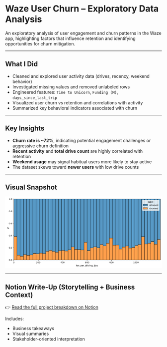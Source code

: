 # Waze User Churn – Exploratory Data Analysis

An exploratory analysis of user engagement and churn patterns in the Waze app, highlighting factors that influence retention and identifying opportunities for churn mitigation.

---

## What I Did

- Cleaned and explored user activity data (drives, recency, weekend behavior)
- Investigated missing values and removed unlabeled rows
- Engineered features: `Time to Unicorn`, `Funding (M)`, `days_since_last_trip`
- Visualized user churn vs retention and correlations with activity
- Summarized key behavioral indicators associated with churn

---

## Key Insights

- **Churn rate is ~72%**, indicating potential engagement challenges or aggressive churn definition
- **Recent activity** and **total drive count** are highly correlated with retention
- **Weekend usage** may signal habitual users more likely to stay active
- The dataset skews toward **newer users** with low drive counts

---

## Visual Snapshot

![Churn vs Retention](churned_vs_retained.png)

---

## Notion Write-Up (Storytelling + Business Context)

👉 [Read the full project breakdown on Notion](https://www.notion.so/Waze-User-Churn-Capstone-Project-1cd9764c600680768bc9e8d0ba1497d8?pvs=4)

Includes:
- Business takeaways
- Visual summaries
- Stakeholder-oriented interpretation